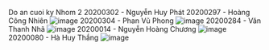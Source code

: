 Do an cuoi ky Nhom 2
20200302 - Nguyễn Huy Phát
 20200297 - Hoàng Công Nhiên
![image](https://github.com/user-attachments/assets/617f6f8d-a9f8-40bb-ba88-03f91a60458d)
20200304 - Phan Vũ Phong
![image](https://github.com/user-attachments/assets/ccc50036-8044-4d24-b8fa-dbec62ab9f98)
20200284 - Văn Thanh Nhã
![image](https://github.com/user-attachments/assets/c1d73584-050c-4197-b2f2-10f9b44fbb22)
20200014 - Nguyễn Hoàng Chương
![image](https://github.com/user-attachments/assets/1d25ae4f-1e8d-4b2f-aa19-235394e33338)
20200080 - Hà Huy Thắng
![image](https://github.com/user-attachments/assets/39c87051-f9cd-4a97-9c92-b024f71dc2a4)

